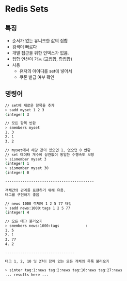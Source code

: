 # Redis Sets

## 특징

- 순서가 없는 유니크한 값의 집합
- 검색이 빠르다
- 개별 접근을 위한 인덱스가 없음.
- 집합 연산이 가능 (교집합, 합집합)
- 사용
  - 유저의 아이디를 set에 넣어서 
  - 쿠폰 발급 여부 확인

## 명령어
```sh
// set에 새로운 항목을 추가
> sadd myset 1 2 3
(integer) 3

// 모든 항목 반환
> smembers myset
1. 3
2. 1
3. 2

// myset에서 해당 값이 있으면 1, 없으면 0 반환
// set 데이터 개수에 상관없이 동일한 수행속도 보장
> sismember myset 3
(integer) 1
> sismember myset 30
(integer) 0

-----------------------------------------

객체간의 관계를 표현하기 위해 유용.
태그를 구현하기 좋음

// news 1000 객체에 1 2 5 77 태깅
> sadd news:1000:tags 1 2 5 77
(integer) 4

// 모든 태그 불러오기
> smembers news:1000:tags            : 
1. 5
2. 1
3. 77
4. 2

--------------------------------

태그 1, 2, 10 및 27이 함께 있는 모든 개체의 목록 불러오기

> sinter tag:1:news tag:2:news tag:10:news tag:27:news
... results here ...


```
